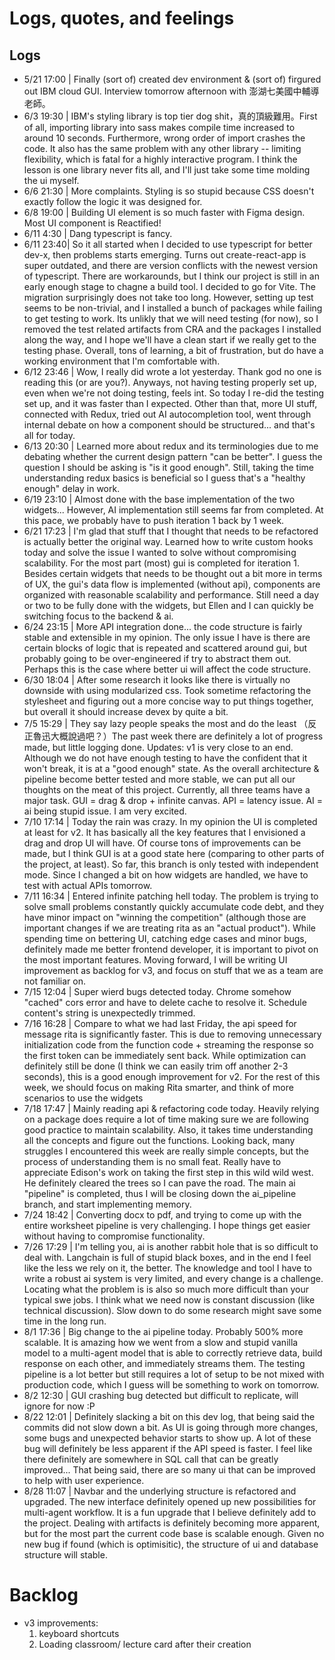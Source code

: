 # Logs, quotes, and feelings

## Logs

- 5/21 17:00 | Finally (sort of) created dev environment & (sort of) firgured out IBM cloud GUI. Interview tomorrow afternoon with 澎湖七美國中輔導老師。
- 6/3 19:30 | IBM's styling library is top tier dog shit，真的頂級難用。First of all, importing library into sass makes compile time increased to around 10 seconds. Furthermore, wrong order of import crashes the code. It also has the same problem with any other library -- limiting flexibility, which is fatal for a highly interactive program. I think the lesson is one library never fits all, and I'll just take some time molding the ui myself.
- 6/6 21:30 | More complaints. Styling is so stupid because CSS doesn't exactly follow the logic it was designed for.
- 6/8 19:00 | Building UI element is so much faster with Figma design. Most UI component is Reactified!
- 6/11 4:30 | Dang typescript is fancy.
- 6/11 23:40| So it all started when I decided to use typescript for better dev-x, then problems starts emerging. Turns out create-react-app is super outdated, and there are version conflicts with the newest version of typescript. There are workarounds, but I think our project is still in an early enough stage to chagne a build tool. I decided to go for Vite. The migration surprisingly does not take too long. However, setting up test seems to be non-trivial, and I installed a bunch of packages while failing to get testing to work. Its unlikly that we will need testing (for now), so I removed the test related artifacts from CRA and the packages I installed along the way, and I hope we'll have a clean start if we really get to the testing phase. Overall, tons of learning, a bit of frustration, but do have a working environment that I'm comfortable with.
- 6/12 23:46 | Wow, I really did wrote a lot yesterday. Thank god no one is reading this (or are you?). Anyways, not having testing properly set up, even when we're not doing testing, feels int. So today I re-did the testing set up, and it was faster than I expected. Other than that, more UI stuff, connected with Redux, tried out AI autocompletion tool, went through internal debate on how a component should be structured... and that's all for today.
- 6/13 20:30 | Learned more about redux and its terminologies due to me debating whether the current design pattern "can be better". I guess the question I should be asking is "is it good enough". Still, taking the time understanding redux basics is beneficial so I guess that's a "healthy enough" delay in work.
- 6/19 23:10 | Almost done with the base implementation of the two widgets... However, AI implementation still seems far from completed. At this pace, we probably have to push iteration 1 back by 1 week.
- 6/21 17:23 | I'm glad that stuff that I thought that needs to be refactored is actually better the original way. Learned how to write custom hooks today and solve the issue I wanted to solve without compromising scalability. For the most part (most) gui is completed for iteration 1. Besides certain widgets that needs to be thought out a bit more in terms of UX, the gui's data flow is implemented (without api), components are organized with reasonable scalability and performance. Still need a day or two to be fully done with the widgets, but Ellen and I can quickly be switching focus to the backend & ai.
- 6/24 23:15 | More API integration done... the code structure is fairly stable and extensible in my opinion. The only issue I have is there are certain blocks of logic that is repeated and scattered around gui, but probably going to be over-engineered if try to abstract them out. Perhaps this is the case where better ui will affect the code structure.
- 6/30 18:04 | After some research it looks like there is virtually no downside with using modularized css. Took sometime refactoring the stylesheet and figuring out a more concise way to put things together, but overall it should increase devex by quite a bit.
- 7/5 15:29 | They say lazy people speaks the most and do the least （反正魯迅大概說過吧？）The past week there are definitely a lot of progress made, but little logging done. Updates: v1 is very close to an end. Although we do not have enough testing to have the confident that it won't break, it is at a "good enough" state. As the overall architecture & pipeline become better tested and more stable, we can put all our thoughts on the meat of this project. Currently, all three teams have a major task. GUI = drag & drop + infinite canvas. API = latency issue. AI = ai being stupid issue. I am very excited.
- 7/10 17:14 | Today the rain was crazy. In my opinion the UI is completed at least for v2. It has basically all the key features that I envisioned a drag and drop UI will have. Of course tons of improvements can be made, but I think GUI is at a good state here (comparing to other parts of the project, at least). So far, this branch is only tested with independent mode. Since I changed a bit on how widgets are handled, we have to test with actual APIs tomorrow.
- 7/11 16:34 | Entered infinite patching hell today. The problem is trying to solve small problems constantly quickly accumulate code debt, and they have minor impact on "winning the competition" (although those are important changes if we are treating rita as an "actual product"). While spending time on bettering UI, catching edge cases and minor bugs, definitely made me better frontend developer, it is important to pivot on the most important features. Moving forward, I will be writing UI improvement as backlog for v3, and focus on stuff that we as a team are not familiar on.
- 7/15 12:04 | Super wierd bugs detected today. Chrome somehow "cached" cors error and have to delete cache to resolve it. Schedule content's string is unexpectedly trimmed.
- 7/16 16:28 | Compare to what we had last Friday, the api speed for message rita is significantly faster. This is due to removing unnecessary initialization code from the function code + streaming the response so the first token can be immediately sent back. While optimization can definitely still be done (I think we can easily trim off another 2-3 seconds), this is a good enough improvement for v2. For the rest of this week, we should focus on making Rita smarter, and think of more scenarios to use the widgets
- 7/18 17:47 | Mainly reading api & refactoring code today. Heavily relying on a package does require a lot of time making sure we are following good practice to maintain scalability. Also, it takes time understanding all the concepts and figure out the functions. Looking back, many struggles I encountered this week are really simple concepts, but the process of understanding them is no small feat. Really have to appreciate Edison's work on taking the first step in this wild wild west. He definitely cleared the trees so I can pave the road. The main ai "pipeline" is completed, thus I will be closing down the ai_pipeline branch, and start implementing memory.
- 7/24 18:42 | Converting docx to pdf, and trying to come up with the entire worksheet pipeline is very challenging. I hope things get easier without having to compromise functionality.
- 7/26 17:29 | I'm telling you, ai is another rabbit hole that is so difficult to deal with. Langchain is full of stupid black boxes, and in the end I feel like the less we rely on it, the better. The knowledge and tool I have to write a robust ai system is very limited, and every change is a challenge. Locating what the problem is is also so much more difficult than your typical swe jobs. I think what we need now is constant discussion (like technical discussion). Slow down to do some research might save some time in the long run.
- 8/1 17:36 | Big change to the ai pipeline today. Probably 500% more scalable. It is amazing how we went from a slow and stupid vanilla model to a multi-agent model that is able to correctly retrieve data, build response on each other, and immediately streams them. The testing pipeline is a lot better but still requires a lot of setup to be not mixed with production code, which I guess will be something to work on tomorrow.
- 8/2 12:30 | GUI crashing bug detected but difficult to replicate, will ignore for now :P
- 8/22 12:01 | Definitely slacking a bit on this dev log, that being said the commits did not slow down a bit. As UI is going through more changes, some bugs and unexpected behavior starts to show up. A lot of these bug will definitely be less apparent if the API speed is faster. I feel like there definitely are somewhere in SQL call that can be greatly improved... That being said, there are so many ui that can be improved to help with user experience.
- 8/28 11:07 | Navbar and the underlying structure is refactored and upgraded. The new interface definitely opened up new possibilities for multi-agent workflow. It is a fun upgrade that I believe definitely add to the project. Dealing with artifacts is definitely becoming more apparent, but for the most part the current code base is scalable enough. Given no new bug if found (which is optimisitic), the structure of ui and database structure will stable.

# Backlog

- v3 improvements:
  1. keyboard shortcuts
  2. Loading classroom/ lecture card after their creation

